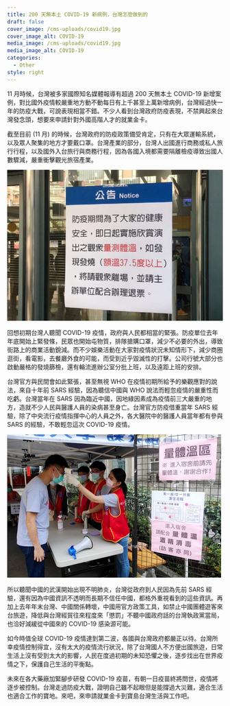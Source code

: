 ```yaml
---
title: 200 天無本土 COVID-19 新病例，台灣怎麼做到的
draft: false
cover_image: /cms-uploads/covid19.jpg
cover_image_alt: COVID-19
media_image: /cms-uploads/covid19.jpg
media_image_alt: COVID-19
categories:
  - Other
style: right
---
```

11 月時候，台灣被多家國際知名媒體報導有超過 200 天無本土 COVID-19 新增案例，對比國外疫情較嚴重地方動不動每日有上千甚至上萬新增病例，台灣經過快一年的防疫大戰，可說表現相當不錯。不少人看到台灣政府防疫表現，不禁興起來台灣發念頭，想要來申請針對外國高階人才的就業金卡。

截至目前 (11 月) 的時候，台灣政府的防疫政策備受肯定，只有在大眾運輸系統，以及眾人聚集的地方才要戴口罩。台灣產業的部分，台灣人出國進行商務或私人旅行行程，以及國外入台旅行與商務行程，因為各國入境都需要隔離檢疫導致出國人數驟減，嚴重衝擊觀光旅宿產業。

![](/cms-uploads/taipei-metro-fever-notice.jpg "自從臺灣升高 COVID-19 的應對措施，不少公共場所如捷運系統都貼出公告禁止發燒狀況的人進入。(圖片來源：臺北捷運公司)")

回想初期台灣人聽聞 COVID-19 疫情，政府與人民都相當的緊張。防疫單位去年年底開始上緊發條，民眾也開始屯物質，排隊搶購口罩，減少不必要的外出，導致街路上的商業活動銳減。而不少娛樂活動在大家對疫情狀況未知情形下，減少商圈逛街，看電影，去餐廳外食的可能，而受到近乎毀滅性的打擊。公司行號大部分也啟動嚴格的發燒篩檢，還有輪流進辦公室分批上班，以及遠距上班的安排。

台灣官方與民間會如此緊張，甚至無視 WHO 在疫情初期所給予的樂觀應對的說法，來自十年前 SARS 經驗，因為聽信中國與 WHO 說法而輕忽疫情的嚴重性而吃虧。台灣當年在 SARS 因為臨近中國，因地綠因素成為疫情前三大嚴重的地方，造就不少人民與醫護人員的染病甚至身亡。台灣官方防疫借重當年 SARS 經驗，除了中央流行疫情指揮中心的人員之外，各大醫院中的醫護人員當年都有參與 SARS 的經驗，不敢輕忽這次 COVID-19 疫情。

![](/cms-uploads/national-taiwan-normal-university-fever-station.jpg "台灣校園排隊檢測體溫與消毒場景。(圖片來源：國立臺灣師範大學)")

所以聽聞中國的武漢開始出現不明肺炎，台灣從政府到人民因為先前 SARS 經驗，還有因為中國資訊不透明而長期不信任中國，都格外重視看到的這些資訊。再加上去年年末台灣、中國關係轉壞，中國用官方政策工具，如禁止中國團體遊客來台旅遊，降低與台灣經貿往來程度來「懲罰」不聽中國政府話的台灣執政黨當局，也洽好減緩從中國來的 COVID-19 感染源可能。

如今時值全球 COVID-19 疫情達到第二波，各國與台灣政府都嚴正以待。台灣所幸疫情控制得宜，沒有太大的疫情流行狀況，除了台灣國人不方便出國旅遊，日常生活上沒有受到太大的影響，人民在度過初期的未知恐懼之後，逐步找出在世界疫情之下，保護自己生活的平衡點。

未來在各大藥廠加緊腳步研發 COVID-19 疫苗，有朝一日疫苗終將問世，疫情將逐步被控制。台灣走過防疫大戰，證明自己雖不起眼但是能撐過大災難，適合生活也適合工作的寶地。來吧，來申請就業金卡到寶島台灣生活與工作吧。